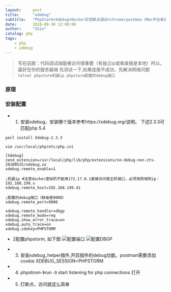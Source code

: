 ```yaml
---
layout:     post
title:      "xdebug"
subtitle:   "PhpStorm+Xdebug+Docker实现断点调试+chrome/postman（Mac平台亲测）"
date:       2018-08-30 12:00:00
author:     "Ikin"
catalog: php
tags:
    - php
    - xdebug
---
```


> 写在前面：代码调试端能被访问很重要（有独立ip或者直接是本地）所以，最好在你的服务器端 先测试一下,如果连接不成功，先解决网络问题  
`telnet phpstorm机器ip phpstorm配置的debug端口`  


### 原理

### 安装配置

* 1. 安装xdebug，安装哪个版本参考https://xdebug.org/说明。 下述2.3.3可匹配php 5.4    

```
pecl install Xdebug-2.3.3 

vim /usr/local/php/etc/php.ini

[Xdebug]
zend_extension=/usr/local/php/lib/php/extensions/no-debug-non-zts-20100525/xdebug.so
xdebug.remote_enable=1

;机器ip #注意docker虚拟机不能用172.17.0.1直接访问宿主机端口，必须用局域网ip：192.168.199.x
xdebug.remote_host=192.168.199.41

;配置的debug端口（缺省是9000）
xdebug.remote_port=9000

xdebug.remote_handler=dbgp
xdebug.remote_mode=req
xdebug.show_error_trace=on
xdebug.auto_trace=on
xdebug.idekey=PHPSTORM

```

* 2配置phpstorm, 如下图
![配置端口](https://upload-images.jianshu.io/upload_images/752480-ed368fad3d946130.jpg?imageMogr2/auto-orient/strip%7CimageView2/2/w/1000/format/webp)
![配置DBGP](https://upload-images.jianshu.io/upload_images/752480-3e0bd1e70a415519.jpg?imageMogr2/auto-orient/strip%7CimageView2/2/w/1000/format/webp)

* 3. 安装xdebug_helper插件,开启插件的debug功能。postman需要添加cookie XDEBUG_SESSION=PHPSTORM

* 4. phpstrom-》run -》 start listening for php connections 打开

* 5. 打断点，访问就这么简单
